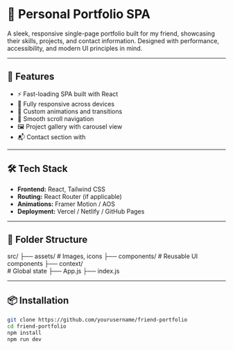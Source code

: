 # 🎨 Personal Portfolio SPA

A sleek, responsive single-page portfolio built for my friend, showcasing their skills, projects, and contact information. Designed with performance, accessibility, and modern UI principles in mind.

---

## 🚀 Features

- ⚡️ Fast-loading SPA built with React
- 📱 Fully responsive across devices
- 🎨 Custom animations and transitions
- 🧭 Smooth scroll navigation
- 🖼️ Project gallery with carousel view
- 📬 Contact section with

---

## 🛠️ Tech Stack

- **Frontend:** React, Tailwind CSS
- **Routing:** React Router (if applicable)
- **Animations:** Framer Motion / AOS
- **Deployment:** Vercel / Netlify / GitHub Pages

---

## 📁 Folder Structure
src/
  ├── assets/
    # Images, icons 
  ├── components/
    # Reusable UI components 
  ├── context/          
    # Global state 
  ├── App.js 
  ├── index.js


---

## 📦 Installation

```bash
git clone https://github.com/yourusername/friend-portfolio
cd friend-portfolio
npm install
npm run dev
